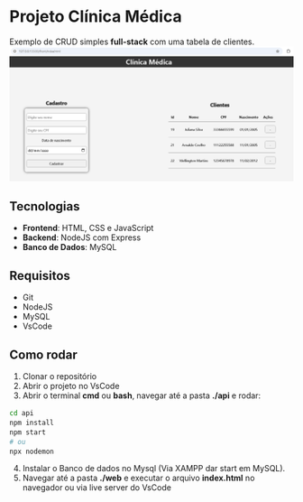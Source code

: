 # Projeto Clínica Médica
Exemplo de CRUD simples **full-stack** com uma tabela de clientes.
![Tela Inicial](./wireframe.png)

## Tecnologias
- **Frontend**: HTML, CSS e JavaScript
- **Backend**: NodeJS com Express
- **Banco de Dados**: MySQL

## Requisitos
- Git
- NodeJS
- MySQL
- VsCode

## Como rodar
1. Clonar o repositório
2. Abrir o projeto no VsCode
3. Abrir o terminal **cmd** ou **bash**, navegar até a pasta **./api** e rodar:
```bash
cd api
npm install
npm start
# ou
npx nodemon
```
4. Instalar o Banco de dados no Mysql (Via XAMPP dar start em MySQL).
5. Navegar até a pasta **./web** e executar o arquivo **index.html** no navegador ou via live server do VsCode
